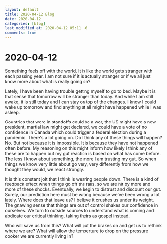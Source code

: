 ```yaml
---
layout: default
title: 2020-04-12 Blog
date: 2020-04-12
categories: [blog]
last_modified_at: 2020-04-12 05:11 -6
comments: true
---
```


# 2020-04-12

Something feels off with the world. It is like the world gets stranger with each passing year. I am not sure if it is actually stranger or if we all just know more about what is really going on?

Lately, I have been having trouble getting myself to go to bed. Maybe it is that sense that tomorrow will be stranger than today. And while I am still awake, it is still today and I can stay on top of the changes. I know I could wake up tomorrow and find anything at all might have happened while I was asleep.

Countries that were in standoffs could be a war, the US might have a new president, martial law might get declared, we could have a vote of no confidence in Canada which could trigger a federal election during a pandemic. There's a lot going on. Do I think any of these things will happen? No. But not because it is impossible. It is because they have not happened often before. My reasoning on this might inform how likely I think any of these are to happen but my gut reaction is based on what has come before. The less I know about something, the more I am trusting my gut. So when things we know very little about go very, very differently from how we thought they would, we react strongly.

It is this constant jolt that I think is wearing people down. There is a  kind of feedback effect when things go off the rails, so we are hit by more and more of these shocks. Eventually, we begin to distrust and discount our gut. Surely, our prediction here must be wrong because we've been wrong a lot lately. Where does that leave us? I believe it crushes us under its weight. The gnawing sense that things are out of control shakes our confidence in ourselves. We turn to outside sources to understand what is coming and abdicate our critical thinking, taking theirs as gospel instead. 

Who will save us from this? What will put the brakes on and get us to rethink where we are? What will allow the temperture to drop on the pressure cooker we are currently living in?

